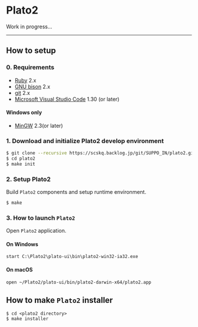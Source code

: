 # Plato2

Work in progress...



---

## How to setup

### 0. Requirements

- [Ruby](https://www.ruby-lang.org/) 2.x
- [GNU bison](https://www.gnu.org/software/bison/) 2.x
- [git](https://git-scm.com/) 2.x
- [Microsoft Visual Studio Code](https://code.visualstudio.com/) 1.30 (or later)

#### Windows only

- [MinGW](http://www.mingw.org/)  2.3(or later)


### 1. Download and initialize Plato2 develop environment

```bash
$ git clone --recursive https://scskq.backlog.jp/git/SUPPO_IN/plato2.git
$ cd plato2
$ make init
```

### 2. Setup Plato2

Build `Plato2` components and setup runtime environment.

```bash
$ make
```

### 3. How to launch `Plato2`

Open `Plato2` application.

#### On Windows

```
start C:\Plato2\plato-ui\bin\plato2-win32-ia32.exe
```

#### On macOS

```
open ~/Plato2/plato-ui/bin/plato2-darwin-x64/plato2.app
```


## How to make `Plato2` installer

```
$ cd <plato2 directory>
$ make installer
```
